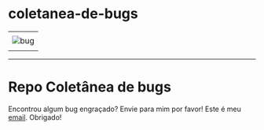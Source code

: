 # coletanea-de-bugs

<div align="center">
    <table>
        <tr>
         <td align="center"></td>
        </tr> 
        <tr>
            <td>
                <img alt="bug" src="https://github.com/joaopauloaramuni/joaopauloaramuni/blob/main/img/bugbounty.jpg?raw=true"/>
            </td>
        </tr>
        <tr>
            <td align="center"></td>
        </tr> 
    </table>
</div>

-----

# Repo Coletânea de bugs

Encontrou algum bug engraçado? Envie para mim por favor! Este é meu <a href="mailto:joaopauloaramuni@gmail.com" target="_blank">email</a>. Obrigado!
